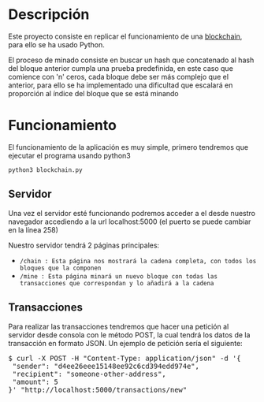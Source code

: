 <h1>Descripción</h1>
  <p>Este proyecto consiste en replicar el funcionamiento de una <a href="https://es.wikipedia.org/wiki/Cadena_de_bloques">blockchain</a>, para ello se ha usado Python.</p>
  <p>El proceso de minado consiste en buscar un hash que concatenado al hash del bloque anterior cumpla una prueba predefinida, en este caso que comience con 'n' ceros, cada bloque debe ser más complejo que el anterior, para ello se ha implementado una dificultad que escalará en proporción al índice del bloque que se está minando</p>
<h1>Funcionamiento</h1>
   <p>El funcionamiento de la aplicación es muy simple, primero tendremos que ejecutar el programa usando python3</p>
   <code>python3 blockchain.py </code>
  <h2>Servidor</h2>
    <p>Una vez el servidor esté funcionando podremos acceder a el desde nuestro navegador accediendo a la url localhost:5000 (el puerto se puede cambiar en la línea 258)</p>
    <p>Nuestro servidor tendrá 2 páginas principales:</p>
    <ul>
      <li><code>/chain : Esta página nos mostrará la cadena completa, con todos los bloques que la componen</code></li>
      <li><code>/mine : Esta página minará un nuevo bloque con todas las transacciones que correspondan y lo añadirá a la cadena</code></li>
    </ul>
  <h2>Transacciones</h2>
    <p>Para realizar las transacciones tendremos que hacer una petición al servidor desde consola con le método POST, la cual tendrá los datos de la transacción en formato JSON. Un ejemplo de petición sería el siguiente:</p>
    <p><pre>$ curl -X POST -H "Content-Type: application/json" -d '{
 "sender": "d4ee26eee15148ee92c6cd394edd974e",
 "recipient": "someone-other-address",
 "amount": 5
}' "http://localhost:5000/transactions/new"</pre></p>
